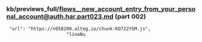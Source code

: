 ### kb/previews_full/flows__new_account_entry_from_your_personal_account@auth.har.part023.md (part 002)

```md
 "url": "https://n958200.alteg.io/chunk-KO722YSM.js",
                      "lineNu
```

```
